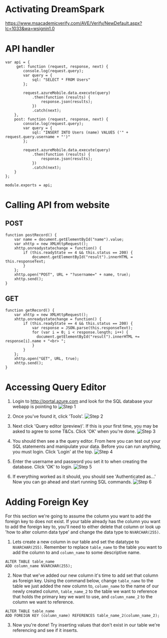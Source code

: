 # Activating DreamSpark

https://www.msacademicverify.com/AVE/Verify/NewDefault.aspx?lc=1033&wa=wsignin1.0

# API handler
```
var api = {
     get: function (request, response, next) {
        console.log(request.query);
        var query = {
            sql: "SELECT * FROM Users"
        };
        
        request.azureMobile.data.execute(query)
            .then(function (results) {
                response.json(results);
            })
            .catch(next);
    },
    post: function (request, response, next) {
        console.log(request.query);
        var query = {
            sql: "INSERT INTO Users (name) VALUES ('" + request.query.username + "')"
        };
        
        request.azureMobile.data.execute(query)
            .then(function (results) {
                response.json(results);
            })
            .catch(next);
    }
};

module.exports = api;
```
# Calling API from website

## POST
```
function postRecord() {
    var name = document.getElementById("name").value;
    var xhttp = new XMLHttpRequest();
    xhttp.onreadystatechange = function() {
        if (this.readyState == 4 && this.status == 200) {
            document.getElementById("result").innerHTML = this.responseText;
        }
    };
    xhttp.open("POST", URL + "?username=" + name, true);
    xhttp.send();
}
```

## GET
```
function getRecord() {
    var xhttp = new XMLHttpRequest();
    xhttp.onreadystatechange = function() {
        if (this.readyState == 4 && this.status == 200) {
            var response = JSON.parse(this.responseText);
            for (var i = 0; i < response.length; i++) {
              document.getElementById("result").innerHTML += response[i].name + "<br> ";
            }
        }
    };
    xhttp.open("GET", URL, true);
    xhttp.send();
}
```

# Accessing Query Editor

1. Login to http://portal.azure.com and look for the SQL database your webapp is pointing to
![Step 1](Images/fk.png)

2. Once you've found it, click 'Tools'.
![Step 2](Images/fk2.png)

3. Next click 'Query editor (preview)'. If this is your first time, you may be asked to agree to some T&Cs. Click 'OK' when you're done.
![Step 3](Images/fk3.png)

4. You should then see a the query editor. From here you can test out your SQL statements and manipulate your data. Before you can run anything, you must login. Click 'Login' at the top.
![Step 4](Images/fk4.png)

5. Enter the username and password you set it to when creating the database. Click 'OK' to login.
![Step 5](Images/fk5.png)

6. If everything worked as it should, you should see 'Authenticated as...' Now you can go ahead and start running SQL commands.
![Step 6](Images/fk6.png)

# Adding Foreign Key

For this section we're going to assume the column you want to add the foreign key to does not exist. If your table already has the column you want to add the foreign key to, you'll need to either delete that column or look up 'how to alter column data type' and change the data type to ```NVARCHAR(255)```.

1. Lets create a new column in our table and set the datatype to ```NVARCHAR(255)```. Remember to replace ```table_name``` to the table you want to add the column to and ```column_name``` to some descriptive name.

```
ALTER TABLE table_name
ADD column_name NVARCHAR(255);
```

2. Now that we've added our new column it's time to add set that column as foreign key. Using the command below, change ```table_name``` to the table we just added the new column to, ```column_name``` to the name of our newly created column, ```table_name_2``` to the table we want to reference that holds the primary key we want to use, and ```column_name_2``` to the column we want to reference.

```
ALTER TABLE table_name
ADD FOREIGN KEY (column_name) REFERENCES table_name_2(column_name_2);
```

3. Now you're done! Try inserting values that don't exist in our table we're referencing and see if it inserts.